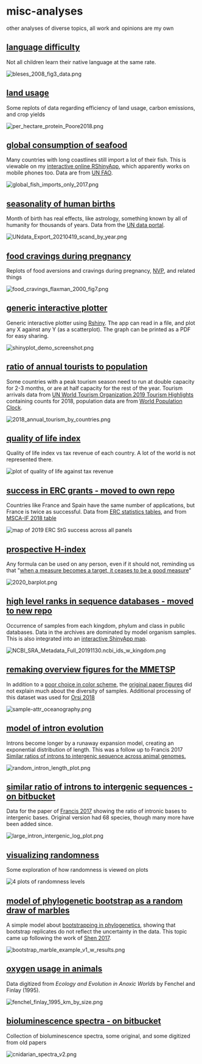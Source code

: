 # misc-analyses #
other analyses of diverse topics, all work and opinions are my own

## [language difficulty](https://github.com/wrf/misc-analyses/tree/master/language_difficulty) ##
Not all children learn their native language at the same rate.

![bleses_2008_fig3_data.png](https://github.com/wrf/misc-analyses/blob/master/language_difficulty/images/bleses_2008_fig3_data.png)

## [land usage](https://github.com/wrf/misc-analyses/tree/master/land_usage) ##
Some replots of data regarding efficiency of land usage, carbon emissions, and crop yields

![per_hectare_protein_Poore2018.png](https://github.com/wrf/misc-analyses/blob/master/land_usage/image/per_hectare_protein_Poore2018.png)

## [global consumption of seafood](https://github.com/wrf/misc-analyses/tree/master/fisheries) ##
Many countries with long coastlines still import a lot of their fish. This is viewable on my [interactive online RShinyApp](https://wrfbiolum.shinyapps.io/foodbalance/), which apparently works on mobile phones too. Data are from [UN FAO](http://www.fao.org/faostat/en/#data/FBS).

![global_fish_imports_only_2017.png](https://github.com/wrf/misc-analyses/blob/master/fisheries/images/global_fish_imports_only_2017.png)

## [seasonality of human births](https://github.com/wrf/misc-analyses/tree/master/birth_rate_by_month) ##
Month of birth has real effects, like astrology, something known by all of humanity for thousands of years. Data from the [UN data portal](https://data.un.org/Data.aspx?d=POP&f=tableCode:55).

![UNdata_Export_20210419_scand_by_year.png](https://github.com/wrf/misc-analyses/blob/master/birth_rate_by_month/images/UNdata_Export_20210419_scand_by_year.png)

## [food cravings during pregnancy](https://github.com/wrf/misc-analyses/tree/master/nausea_pregnancy) ##
Replots of food aversions and cravings during pregnancy, [NVP](https://en.wikipedia.org/wiki/Morning_sickness), and related things

![food_cravings_flaxman_2000_fig7.png](https://github.com/wrf/misc-analyses/blob/master/nausea_pregnancy/images/food_cravings_flaxman_2000_fig7.png)

## [generic interactive plotter](https://github.com/wrf/misc-analyses/tree/master/shinyplot) ##
Generic interactive plotter using [Rshiny](https://shiny.rstudio.com/). The app can read in a file, and plot any X against any Y (as a scatterplot). The graph can be printed as a PDF for easy sharing.

![shinyplot_demo_screenshot.png](https://github.com/wrf/misc-analyses/blob/master/shinyplot/shinyplot_demo_screenshot.png)

## [ratio of annual tourists to population](https://github.com/wrf/misc-analyses/tree/master/tourism) ##
Some countries with a peak tourism season need to run at double capacity for 2-3 months, or are at half capacity for the rest of the year. Tourism arrivals data from [UN World Tourism Organization 2019 Tourism Highlights](https://www.e-unwto.org/doi/book/10.18111/9789284421152) containing counts for 2018, population data are from [World Population Clock](https://www.worldometers.info/world-population/population-by-country/).

![2018_annual_tourism_by_countries.png](https://github.com/wrf/misc-analyses/blob/master/tourism/2018_annual_tourism_by_countries.png)

## [quality of life index](https://github.com/wrf/misc-analyses/tree/master/quality_of_life) ##
Quality of life index vs tax revenue of each country. A lot of the world is not represented there.

![plot of quality of life against tax revenue](https://github.com/wrf/misc-analyses/blob/master/quality_of_life/images/qol_vs_tax_revenue_v1.png)

## [success in ERC grants - moved to own repo](https://github.com/wrf/erc-success) ##
Countries like France and Spain have the same number of applications, but France is twice as successful. Data from [ERC statistics tables](https://erc.europa.eu/projects-figures/statistics), and from [MSCA-IF 2018 table](http://ec.europa.eu/research/participants/portal/doc/call/h2020/msca-if-2018/1847614-if2018_percentiles_en.pdf)

![map of 2019 ERC StG success across all panels](https://github.com/wrf/erc-success/blob/main/images/erc_2019_StG_granted_projects_all_panels_ratio_w_counts.png)

## [prospective H-index](https://github.com/wrf/misc-analyses/tree/master/h_index_predictions) ##
Any formula can be used on any person, even if it should not, reminding us that "[when a measure becomes a target, it ceases to be a good measure](https://en.wikipedia.org/wiki/Goodhart%27s_law)"

![2020_barplot.png](https://github.com/wrf/misc-analyses/blob/master/h_index_predictions/2020_barplot.png)

## [high level ranks in sequence databases - moved to new repo](https://github.com/wrf/taxonomy_database) ##
Occurrence of samples from each kingdom, phylum and class in public databases. Data in the archives are dominated by model organism samples. This is also integrated into an [interactive ShinyApp map](https://rstudio.github.io/leaflet/).

![NCBI_SRA_Metadata_Full_20191130.ncbi_ids_w_kingdom.png](https://github.com/wrf/taxonomy_database/blob/master/images/NCBI_SRA_Metadata_Full_20191130.ncbi_ids_w_kingdom.png)

## [remaking overview figures for the MMETSP](https://github.com/wrf/misc-analyses/tree/master/marine_meta) ##
In addition to a [poor choice in color scheme](https://journals.plos.org/plosbiology/article?id=10.1371/journal.pbio.1001889#pbio-1001889-g001), the [original paper figures](https://doi.org/10.1371/journal.pbio.1001889) did not explain much about the diversity of samples. Additional processing of this dataset was used for [Orsi 2018](https://bitbucket.org/wrf/subsurface2017)

![sample-attr_oceanography.png](https://github.com/wrf/misc-analyses/blob/master/marine_meta/sample-attr_oceanography.png)

## [model of intron evolution](https://github.com/wrf/misc-analyses/tree/master/intron_evolution) ##
Introns become longer by a runaway expansion model, creating an exponential distribution of length. This was a follow up to Francis 2017 [Similar ratios of introns to intergenic sequence across animal genomes.](https://doi.org/10.1093/gbe/evx103)

![random_intron_length_plot.png](https://github.com/wrf/misc-analyses/blob/master/intron_evolution/random_intron_length_plot.png)

## [similar ratio of introns to intergenic sequences - on bitbucket](https://bitbucket.org/wrf/genome-reannotations) ##
Data for the paper of [Francis 2017](https://doi.org/10.1093/gbe/evx103) showing the ratio of intronic bases to intergenic bases. Original version had 68 species, though many more have been added since.

![large_intron_intergenic_log_plot.png](https://raw.githubusercontent.com/wrf/misc-analyses/master/figures_for_repo/large_intron_intergenic_log_plot.png)

## [visualizing randomness](https://github.com/wrf/misc-analyses/tree/master/visualizing_randomness) ##
Some exploration of how randomness is viewed on plots

![4 plots of randomness levels](https://github.com/wrf/misc-analyses/blob/master/visualizing_randomness/block_test_various_percent.png)

## [model of phylogenetic bootstrap as a random draw of marbles](https://github.com/wrf/misc-analyses/tree/master/random_bootstrap) ##
A simple model about [bootstrapping in phylogenetics](https://en.wikipedia.org/wiki/Bootstrapping_%28statistics%29), showing that bootstrap replicates do not reflect the uncertainty in the data. This topic came up following the work of [Shen 2017](http://dx.doi.org/10.1038/s41559-017-0126).

![bootstrap_marble_example_v1_w_results.png](https://github.com/wrf/misc-analyses/blob/master/random_bootstrap/bootstrap_marble_example_v1_w_results.png)

## [oxygen usage in animals](https://github.com/wrf/misc-analyses/tree/master/animal_oxygen) ##
Data digitized from *Ecology and Evolution in Anoxic Worlds* by Fenchel and Finlay (1995).

![fenchel_finlay_1995_km_by_size.png](https://github.com/wrf/misc-analyses/blob/master/animal_oxygen/fenchel_finlay_1995_km_by_size.png)

## [bioluminescence spectra - on bitbucket](https://bitbucket.org/wrf/biolum-spectra) ##
Collection of bioluminescence spectra, some original, and some digitized from old papers

![cnidarian_spectra_v2.png](https://bitbucket.org/wrf/biolum-spectra/raw/81f1cc0661362493e195f7a94317b57548b36d84/cnidarian_spectra_v2.png)



